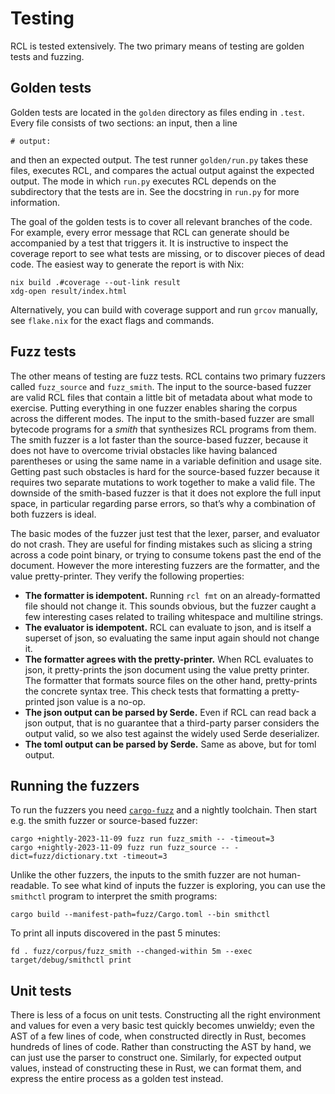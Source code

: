 # Testing

RCL is tested extensively. The two primary means of testing are golden tests
and fuzzing.

## Golden tests

Golden tests are located in the `golden` directory as files ending in `.test`.
Every file consists of two sections: an input, then a line

    # output:

and then an expected output. The test runner `golden/run.py` takes these files,
executes <abbr>RCL</abbr>, and compares the actual output against the expected
output. The mode in which `run.py` executes <abbr>RCL</abbr> depends on the
subdirectory that the tests are in. See the docstring in `run.py` for more
information.

The goal of the golden tests is to cover all relevant branches of the code. For
example, every error message that <abbr>RCL</abbr> can generate should be
accompanied by a test that triggers it. It is instructive to inspect the
coverage report to see what tests are missing, or to discover pieces of dead
code. The easiest way to generate the report is with Nix:

    nix build .#coverage --out-link result
    xdg-open result/index.html

Alternatively, you can build with coverage support and run `grcov` manually,
see `flake.nix` for the exact flags and commands.

## Fuzz tests

The other means of testing are fuzz tests. RCL contains two primary fuzzers
called `fuzz_source` and `fuzz_smith`. The input to the source-based fuzzer
are valid <abbr>RCL</abbr> files that contain a little bit of metadata about
what mode to exercise. Putting everything in one fuzzer enables sharing the
corpus across the different modes. The input to the smith-based fuzzer are
small bytecode programs for a _smith_ that synthesizes <abbr>RCL</abbr> programs
from them. The smith fuzzer is a lot faster than the source-based fuzzer,
because it does not have to overcome trivial obstacles like having balanced
parentheses or using the same name in a variable definition and usage site.
Getting past such obstacles is hard for the source-based fuzzer because it
requires two separate mutations to work together to make a valid file. The
downside of the smith-based fuzzer is that it does not explore the full input
space, in particular regarding parse errors, so that’s why a combination of both
fuzzers is ideal.

The basic modes of the fuzzer just test that the lexer, parser, and evaluator
do not crash. They are useful for finding mistakes such as slicing a string
across a code point binary, or trying to consume tokens past the end of the
document. However the more interesting fuzzers are the formatter, and the value
pretty-printer. They verify the following properties:

 * **The formatter is idempotent.** Running `rcl fmt` on an already-formatted
   file should not change it. This sounds obvious, but the fuzzer caught a few
   interesting cases related to trailing whitespace and multiline strings.
 * **The evaluator is idempotent.** RCL can evaluate to json, and is itself a
   superset of json, so evaluating the same input again should not change it.
 * **The formatter agrees with the pretty-printer.** When <abbr>RCL</abbr>
   evaluates to json, it pretty-prints the json document using the value pretty
   printer. The formatter that formats source files on the other hand,
   pretty-prints the concrete syntax tree. This check tests that formatting a
   pretty-printed json value is a no-op.
 * **The json output can be parsed by Serde.** Even if <abbr>RCL</abbr> can read
   back a json output, that is no guarantee that a third-party parser considers
   the output valid, so we also test against the widely used Serde deserializer.
 * **The toml output can be parsed by Serde.** Same as above, but for toml
   output.

## Running the fuzzers

To run the fuzzers you need [`cargo-fuzz`][cargo-fuzz] and a nightly toolchain.
Then start e.g. the smith fuzzer or source-based fuzzer:

    cargo +nightly-2023-11-09 fuzz run fuzz_smith -- -timeout=3
    cargo +nightly-2023-11-09 fuzz run fuzz_source -- -dict=fuzz/dictionary.txt -timeout=3

Unlike the other fuzzers, the inputs to the smith fuzzer are not human-readable.
To see what kind of inputs the fuzzer is exploring, you can use the `smithctl`
program to interpret the smith programs:

    cargo build --manifest-path=fuzz/Cargo.toml --bin smithctl

To print all inputs discovered in the past 5 minutes:

    fd . fuzz/corpus/fuzz_smith --changed-within 5m --exec target/debug/smithctl print

[cargo-fuzz]: https://github.com/rust-fuzz/cargo-fuzz

## Unit tests

There is less of a focus on unit tests. Constructing all the right environment
and values for even a very basic test quickly becomes unwieldy; even the
<abbr>AST</abbr> of a few lines of code, when constructed directly in Rust,
becomes hundreds of lines of code. Rather than constructing the <abbr>AST</abbr>
by hand, we can just use the parser to construct one. Similarly, for expected
output values, instead of constructing these in Rust, we can format them, and
express the entire process as a golden test instead.
